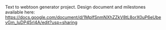 Text to webtoon generator project.
Design document and milestones available here: https://docs.google.com/document/d/1MplfSnmNXhZZkV8tL8orX0uP6eUbevGm_luDP45rl4A/edit?usp=sharing
